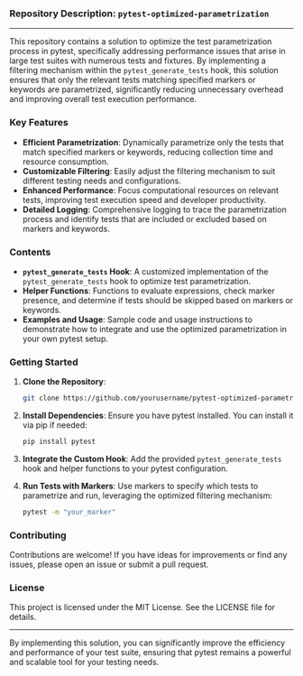 ### Repository Description: `pytest-optimized-parametrization`

---

This repository contains a solution to optimize the test parametrization process in pytest, specifically addressing performance issues that arise in large test suites with numerous tests and fixtures. By implementing a filtering mechanism within the `pytest_generate_tests` hook, this solution ensures that only the relevant tests matching specified markers or keywords are parametrized, significantly reducing unnecessary overhead and improving overall test execution performance.

### Key Features

- **Efficient Parametrization**: Dynamically parametrize only the tests that match specified markers or keywords, reducing collection time and resource consumption.
- **Customizable Filtering**: Easily adjust the filtering mechanism to suit different testing needs and configurations.
- **Enhanced Performance**: Focus computational resources on relevant tests, improving test execution speed and developer productivity.
- **Detailed Logging**: Comprehensive logging to trace the parametrization process and identify tests that are included or excluded based on markers and keywords.

### Contents

- **`pytest_generate_tests` Hook**: A customized implementation of the `pytest_generate_tests` hook to optimize test parametrization.
- **Helper Functions**: Functions to evaluate expressions, check marker presence, and determine if tests should be skipped based on markers or keywords.
- **Examples and Usage**: Sample code and usage instructions to demonstrate how to integrate and use the optimized parametrization in your own pytest setup.

### Getting Started

1. **Clone the Repository**: 
   ```sh
   git clone https://github.com/yourusername/pytest-optimized-parametrization.git
   ```

2. **Install Dependencies**: Ensure you have pytest installed. You can install it via pip if needed:
   ```sh
   pip install pytest
   ```

3. **Integrate the Custom Hook**: Add the provided `pytest_generate_tests` hook and helper functions to your pytest configuration.

4. **Run Tests with Markers**: Use markers to specify which tests to parametrize and run, leveraging the optimized filtering mechanism:
   ```sh
   pytest -m "your_marker"
   ```

### Contributing

Contributions are welcome! If you have ideas for improvements or find any issues, please open an issue or submit a pull request.

### License

This project is licensed under the MIT License. See the LICENSE file for details.

---

By implementing this solution, you can significantly improve the efficiency and performance of your test suite, ensuring that pytest remains a powerful and scalable tool for your testing needs.
